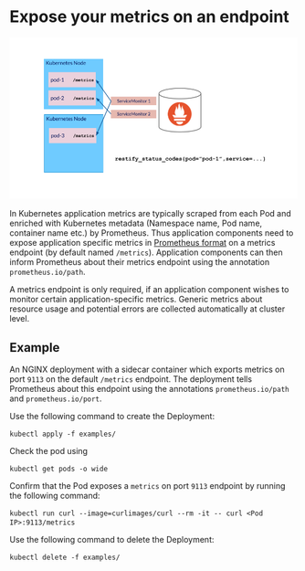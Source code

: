 # Expose your metrics on an endpoint

![Overview of Prometheus application scraping in Kubernetes](img/scraping.png)

In Kubernetes application metrics are typically scraped from each Pod and enriched with Kubernetes metadata (Namespace name, Pod name, container name etc.) by Prometheus. Thus application components need to expose application specific metrics in [Prometheus format](https://prometheus.io/docs/concepts/data_model/) on a metrics endpoint (by default named `/metrics`). Application components can then inform Prometheus about their metrics endpoint using the annotation `prometheus.io/path`.

A metrics endpoint is only required, if an application component wishes to monitor certain application-specific metrics. Generic metrics about resource usage and potential errors are collected automatically at cluster level.

## Example

An NGINX deployment with a sidecar container which exports metrics on port `9113` on the default `/metrics` endpoint. The deployment tells Prometheus about this endpoint using the annotations `prometheus.io/path` and `prometheus.io/port`.

Use the following command to create the Deployment:

```
kubectl apply -f examples/
```

Check the pod using

```
kubectl get pods -o wide
```

Confirm that the Pod exposes a `metrics` on port `9113` endpoint by running the following command:

```
kubectl run curl --image=curlimages/curl --rm -it -- curl <Pod IP>:9113/metrics
```

Use the following command to delete the Deployment:

```
kubectl delete -f examples/
```
